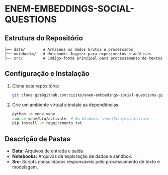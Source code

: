 # ENEM-EMBEDDINGS-SOCIAL-QUESTIONS

## Estrutura do Repositório

```
├── data/        # Armazena os dados brutos e processados
├── notebooks/   # Notebooks Jupyter para experimentos e análises
├── src/         # Código-fonte principal para processamento de textos
```

## Configuração e Instalação

1. Clone este repositório:

   ```sh
   git clone git@github.com:ciziks/enem-embbedings-social-questions.git
   ```

2. Crie um ambiente virtual e instale as dependências:

   ```sh
   python -m venv venv
   source venv/bin/activate  # No Windows: venv\Scripts\activate
   pip install -r requirements.txt
   ```

## Descrição de Pastas

- **Data:**  Arquivos de entrada e saída
- **Notebooks:** Arquivos de exploração de dados e sandbox.
- **Src:** Scripts consolidados responsáveis pelo processamento de texto e modelagem.

##
